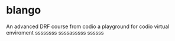 # blango
An advanced DRF course from codio a playground for codio virtual enviroment
ssssssss
ssssasssss
ssssss